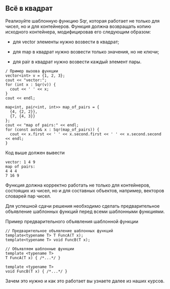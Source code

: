 Всё в квадрат
-------------

Реализуйте шаблонную функцию Sqr, которая работает не только для чисел, но и для
контейнеров. Функция должна возвращать копию исходного контейнера, модифицировав
его следующим образом:

-   для vector элементы нужно возвести в квадрат;

-   для map в квадрат нужно возвести только значения, но не ключи;

-   для pair в квадрат нужно возвести каждый элемент пары.

~~~~~~~~~~~~~~~~~~~~~~~~~~~~~~~~~~~~~~~~~~~~~~~~~~~~~~~~~~~~~~~~~~~~~~~~~~~~~~~~
/ Пример вызова функции
vector<int> v = {1, 2, 3};
cout << "vector:";
for (int x : Sqr(v)) {
  cout << ' ' << x;
}
cout << endl;

map<int, pair<int, int>> map_of_pairs = {
  {4, {2, 2}},
  {7, {4, 3}}
};
cout << "map of pairs:" << endl;
for (const auto& x : Sqr(map_of_pairs)) {
  cout << x.first << ' ' << x.second.first << ' ' << x.second.second << endl;
}
~~~~~~~~~~~~~~~~~~~~~~~~~~~~~~~~~~~~~~~~~~~~~~~~~~~~~~~~~~~~~~~~~~~~~~~~~~~~~~~~

Код выше должен вывести

~~~~~~~~~~~~~~~~~~~~~~~~~~~~~~~~~~~~~~~~~~~~~~~~~~~~~~~~~~~~~~~~~~~~~~~~~~~~~~~~
vector: 1 4 9
map of pairs:
4 4 4
7 16 9
~~~~~~~~~~~~~~~~~~~~~~~~~~~~~~~~~~~~~~~~~~~~~~~~~~~~~~~~~~~~~~~~~~~~~~~~~~~~~~~~

Функция должна корректно работать не только для контейнеров, состоящих из чисел,
но и для составных объектов, например, векторов словарей пар чисел.

Для успешной сдачи решения необходимо сделать предварительное объявление
шаблонных функций перед всеми шаблонными функциями.

Пример предварительного объявления шаблонной функции

~~~~~~~~~~~~~~~~~~~~~~~~~~~~~~~~~~~~~~~~~~~~~~~~~~~~~~~~~~~~~~~~~~~~~~~~~~~~~~~~
// Предварительное объявление шаблонных функций
template<typename T> T FuncA(T x);
template<typename T> void FuncB(T x);

// Объявляем шаблонные функции
template <typename T>
T FuncA(T x) { /*...*/ }

template <typename T>
void FuncB(T x) { /*...*/ }
~~~~~~~~~~~~~~~~~~~~~~~~~~~~~~~~~~~~~~~~~~~~~~~~~~~~~~~~~~~~~~~~~~~~~~~~~~~~~~~~

Зачем это нужно и как это работает вы узнаете далее из наших курсов.
